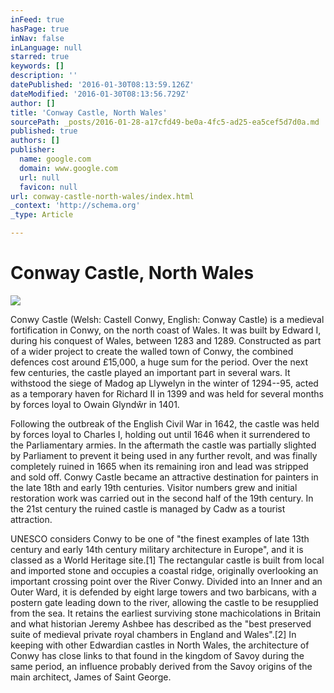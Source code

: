 ```yaml
---
inFeed: true
hasPage: true
inNav: false
inLanguage: null
starred: true
keywords: []
description: ''
datePublished: '2016-01-30T08:13:59.126Z'
dateModified: '2016-01-30T08:13:56.729Z'
author: []
title: 'Conway Castle, North Wales'
sourcePath: _posts/2016-01-28-a17cfd49-be0a-4fc5-ad25-ea5cef5d7d0a.md
published: true
authors: []
publisher:
  name: google.com
  domain: www.google.com
  url: null
  favicon: null
url: conway-castle-north-wales/index.html
_context: 'http://schema.org'
_type: Article

---
```

# Conway Castle, North Wales
![](https://s3-us-west-2.amazonaws.com/the-grid-img/p/58b45dc407a2b9ba95df8ef1efd8729e591ce2d7.jpg)

Conwy Castle (Welsh: Castell Conwy, English: Conway Castle)
is a medieval fortification in Conwy, on the north coast of Wales. It was built
by Edward I, during his conquest of Wales, between 1283 and 1289\. Constructed
as part of a wider project to create the walled town of Conwy, the combined
defences cost around £15,000, a huge sum for the period. Over the next few centuries,
the castle played an important part in several wars. It withstood the siege of
Madog ap Llywelyn in the winter of 1294--95, acted as a temporary haven for
Richard II in 1399 and was held for several months by forces loyal to Owain
Glyndŵr in 1401\.

Following the outbreak of the English Civil War in 1642, the
castle was held by forces loyal to Charles I, holding out until 1646 when it
surrendered to the Parliamentary armies. In the aftermath the castle was
partially slighted by Parliament to prevent it being used in any further
revolt, and was finally completely ruined in 1665 when its remaining iron and
lead was stripped and sold off. Conwy Castle became an attractive destination
for painters in the late 18th and early 19th centuries. Visitor numbers grew
and initial restoration work was carried out in the second half of the 19th
century. In the 21st century the ruined castle is managed by Cadw as a tourist
attraction.

UNESCO considers Conwy to be one of "the finest
examples of late 13th century and early 14th century military architecture in
Europe", and it is classed as a World Heritage site.\[1\] The rectangular
castle is built from local and imported stone and occupies a coastal ridge,
originally overlooking an important crossing point over the River Conwy.
Divided into an Inner and an Outer Ward, it is defended by eight large towers
and two barbicans, with a postern gate leading down to the river, allowing the
castle to be resupplied from the sea. It retains the earliest surviving stone
machicolations in Britain and what historian Jeremy Ashbee has described as the
"best preserved suite of medieval private royal chambers in England and
Wales".\[2\] In keeping with other Edwardian castles in North Wales, the
architecture of Conwy has close links to that found in the kingdom of Savoy
during the same period, an influence probably derived from the Savoy origins of
the main architect, James of Saint George.